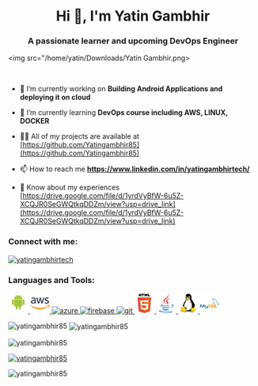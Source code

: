 <h1 align="center">Hi 👋, I'm Yatin Gambhir</h1>
<h3 align="center">A passionate learner and upcoming DevOps Engineer</h3>

<img src="/home/yatin/Downloads/Yatin Gambhir.png>



<p align="left"> <a href="https://twitter.com/" target="blank"><img src="https://img.shields.io/twitter/follow/?logo=twitter&style=for-the-badge" alt="" /></a> </p>

- 🔭 I’m currently working on **Building Android Applications and deploying it on cloud**

- 🌱 I’m currently learning **DevOps course including AWS, LINUX, DOCKER**

- 👨‍💻 All of my projects are available at [https://github.com/Yatingambhir85](https://github.com/Yatingambhir85)

- 📫 How to reach me **https://www.linkedin.com/in/yatingambhirtech/**

- 📄 Know about my experiences [https://drive.google.com/file/d/1yrdVyBfW-6u5Z-XCQJR0SeGWQtkqDDZm/view?usp=drive_link](https://drive.google.com/file/d/1yrdVyBfW-6u5Z-XCQJR0SeGWQtkqDDZm/view?usp=drive_link)

<h3 align="left">Connect with me:</h3>
<p align="left">
<a href="https://linkedin.com/in/yatingambhirtech" target="blank"><img align="center" src="https://raw.githubusercontent.com/rahuldkjain/github-profile-readme-generator/master/src/images/icons/Social/linked-in-alt.svg" alt="yatingambhirtech" height="30" width="40" /></a>
</p>

<h3 align="left">Languages and Tools:</h3>
<p align="left"> <a href="https://developer.android.com" target="_blank" rel="noreferrer"> <img src="https://raw.githubusercontent.com/devicons/devicon/master/icons/android/android-original-wordmark.svg" alt="android" width="40" height="40"/> </a> <a href="https://aws.amazon.com" target="_blank" rel="noreferrer"> <img src="https://raw.githubusercontent.com/devicons/devicon/master/icons/amazonwebservices/amazonwebservices-original-wordmark.svg" alt="aws" width="40" height="40"/> </a> <a href="https://azure.microsoft.com/en-in/" target="_blank" rel="noreferrer"> <img src="https://www.vectorlogo.zone/logos/microsoft_azure/microsoft_azure-icon.svg" alt="azure" width="40" height="40"/> </a> <a href="https://firebase.google.com/" target="_blank" rel="noreferrer"> <img src="https://www.vectorlogo.zone/logos/firebase/firebase-icon.svg" alt="firebase" width="40" height="40"/> </a> <a href="https://git-scm.com/" target="_blank" rel="noreferrer"> <img src="https://www.vectorlogo.zone/logos/git-scm/git-scm-icon.svg" alt="git" width="40" height="40"/> </a> <a href="https://www.w3.org/html/" target="_blank" rel="noreferrer"> <img src="https://raw.githubusercontent.com/devicons/devicon/master/icons/html5/html5-original-wordmark.svg" alt="html5" width="40" height="40"/> </a> <a href="https://www.java.com" target="_blank" rel="noreferrer"> <img src="https://raw.githubusercontent.com/devicons/devicon/master/icons/java/java-original.svg" alt="java" width="40" height="40"/> </a> <a href="https://www.linux.org/" target="_blank" rel="noreferrer"> <img src="https://raw.githubusercontent.com/devicons/devicon/master/icons/linux/linux-original.svg" alt="linux" width="40" height="40"/> </a> <a href="https://www.mysql.com/" target="_blank" rel="noreferrer"> <img src="https://raw.githubusercontent.com/devicons/devicon/master/icons/mysql/mysql-original-wordmark.svg" alt="mysql" width="40" height="40"/> </a> </p>

<p><img align="left" src="https://github-readme-stats.vercel.app/api/top-langs?username=yatingambhir85&show_icons=true&locale=en&layout=compact" alt="yatingambhir85" /></p>

<p>&nbsp;<img align="center" src="https://github-readme-stats.vercel.app/api?username=yatingambhir85&show_icons=true&locale=en" alt="yatingambhir85" /></p>

<p><img align="center" src="https://github-readme-streak-stats.herokuapp.com/?user=yatingambhir85&" alt="yatingambhir85" /></p>


<p align="left"> <a href="https://github.com/ryo-ma/github-profile-trophy"><img src="https://github-profile-trophy.vercel.app/?username=yatingambhir85" alt="yatingambhir85" /></a> </p>

<p align="left"> <img src="https://komarev.com/ghpvc/?username=yatingambhir85&label=Profile%20views&color=0e75b6&style=flat" alt="yatingambhir85" /> </p>
